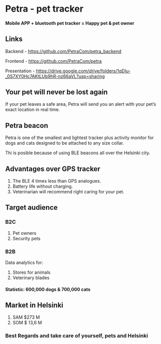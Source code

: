 # Petra - pet tracker
#### Mobile APP + bluetooth pet tracker = Happy pet & pet owner

## Links

Backend - https://github.com/PetraCom/petra_backend

Frontend - https://github.com/PetraCom/petra

Presentation - https://drive.google.com/drive/folders/1qDIu-_0S7XY0Hc7AKtLUb9hR-nz66aVL?usp=sharing

## Your pet will never be lost again

If your pet leaves a safe area, Petra will send you an alert with your pet’s exact location in real time. 

## Petra beacon

Petra is one of the smallest and lightest tracker plus activity monitor for dogs and cats designed to be attached to any size collar. 

Thi is posible because of using BLE beacons all over the Helsinki city.

## Advantages over GPS tracker

1. The BLE 4 times less than GPS analogues.
1. Battery life without charging.
1. Veterinarian will recommend right caring for your pet.

## Target audience

### B2C

1. Pet owners
1. Security pets

### B2B

Data analytics for:

1. Stores for animals
1. Veterinary blades

#### Statistic: 600,000 dogs & 700,000 cats

## Market in Helsinki

1. SAM $273 M
1. SOM $ 13,6 M

### Best Regards and take care of yourself, pets and Helsinki

